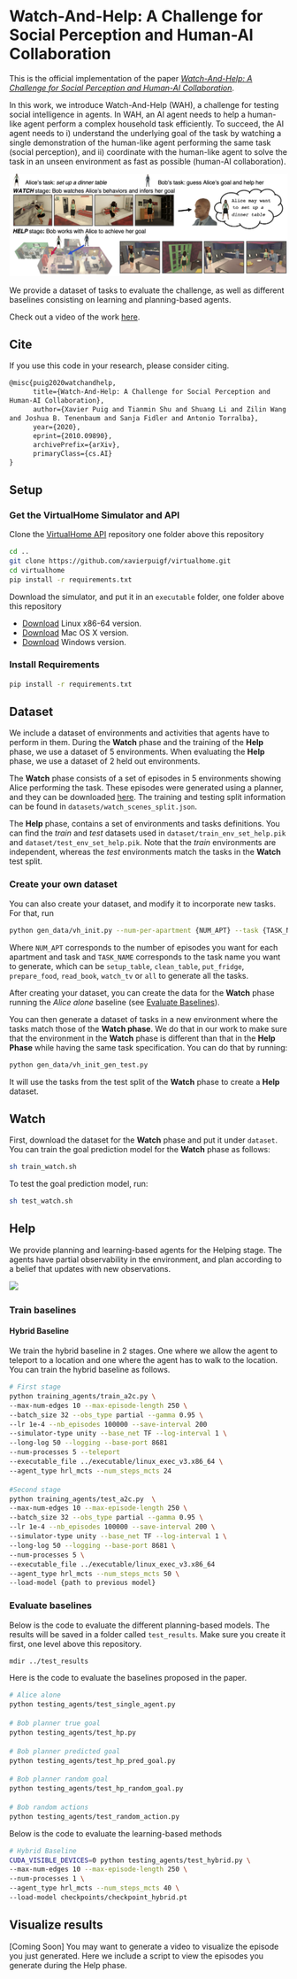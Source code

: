 # Watch-And-Help: A Challenge for Social Perception and Human-AI Collaboration

This is the official implementation of the paper [*Watch-And-Help: A Challenge for Social Perception and Human-AI Collaboration*](https://arxiv.org/abs/2010.09890). 

In this work, we introduce Watch-And-Help (WAH), a challenge for testing social intelligence in agents. In WAH, an AI agent needs to help a human-like agent perform a complex household task efficiently. To succeed, the AI agent needs to i) understand the underlying goal of the task by watching a single demonstration of the human-like agent performing the same task (social perception), and ii) coordinate with the human-like agent to solve the task in an unseen environment as fast as possible (human-AI collaboration).

![](assets/cover_fig_final.png)

We provide a dataset of tasks to evaluate the challenge, as well as different baselines consisting on learning and planning-based agents.

Check out a video of the work [here](https://youtu.be/lrB4K2i8xPI).

## Cite
If you use this code in your research, please consider citing.

```
@misc{puig2020watchandhelp,
      title={Watch-And-Help: A Challenge for Social Perception and Human-AI Collaboration}, 
      author={Xavier Puig and Tianmin Shu and Shuang Li and Zilin Wang and Joshua B. Tenenbaum and Sanja Fidler and Antonio Torralba},
      year={2020},
      eprint={2010.09890},
      archivePrefix={arXiv},
      primaryClass={cs.AI}
}
```

## Setup
### Get the VirtualHome Simulator and API
Clone the [VirtualHome API](https://github.com/xavierpuigf/virtualhome.git) repository one folder above this repository

```bash
cd ..
git clone https://github.com/xavierpuigf/virtualhome.git
cd virtualhome
pip install -r requirements.txt
```

Download the simulator, and put it in an `executable` folder, one folder above this repository


- [Download](http://virtual-home.org/release/simulator/v2.0/linux_exec.zip) Linux x86-64 version.
- [Download](http://virtual-home.org/release/simulator/v2.0/macos_exec.zip) Mac OS X version.
- [Download](http://virtual-home.org/release/simulator/windows_exec.zip) Windows version.

### Install Requirements
```bash
pip install -r requirements.txt
```



## Dataset
We include a dataset of environments and activities that agents have to perform in them. During the **Watch** phase and the training of the **Help** phase, we use a dataset of 5 environments. When evaluating the **Help** phase, we use a dataset of 2 held out environments.

The **Watch** phase consists of a set of episodes in 5 environments showing Alice performing the task. These episodes were generated using a planner, and they can be downloaded [here](http://virtual-home.org/release/watch_and_help/watch_data.zip). The training and testing split information can be found in `datasets/watch_scenes_split.json`. 

The **Help** phase, contains a set of environments and tasks definitions. You can find the *train* and *test* datasets used in `dataset/train_env_set_help.pik` and `dataset/test_env_set_help.pik`. Note that the *train* environments are independent, whereas the *test* environments match the tasks in the **Watch** test split.


### Create your own dataset 
You can also create your dataset, and modify it to incorporate new tasks. For that, run

```bash
python gen_data/vh_init.py --num-per-apartment {NUM_APT} --task {TASK_NAME}
```
Where `NUM_APT` corresponds to the number of episodes you want for each apartment and task and `TASK_NAME` corresponds to the task name you want to generate, which can be `setup_table`, `clean_table`, `put_fridge`, `prepare_food`, `read_book`, `watch_tv` or `all` to generate all the tasks.

After creating your dataset, you can create the data for the **Watch** phase running the *Alice alone* baseline (see [Evaluate Baselines](#evaluate-baselines)).

You can then generate a dataset of tasks in a new environment where the tasks match those of the **Watch phase**. We do that in our work to make sure that the environment in the **Watch** phase is different than that in the **Help Phase** while having the same task specification. You can do that by running:

```bash
python gen_data/vh_init_gen_test.py
```

It will use the tasks from the test split of the **Watch** phase to create a **Help** dataset.



## Watch
First, download the dataset for the **Watch** phase and put it under `dataset`. 
You can train the goal prediction model for the **Watch** phase as follows:

```bash
sh train_watch.sh
```

To test the goal prediction model, run:

```bash
sh test_watch.sh
```

## Help
We provide planning and learning-based agents for the Helping stage. The agents have partial observability in the environment, and plan according to a belief that updates with new observations.

![](assets/collab_fig.gif)

### Train baselines

#### Hybrid Baseline
We train the hybrid baseline in 2 stages. One where we allow the agent to teleport to a location and one where the agent has to walk to the location. You can train the hybrid baseline as follows.

``` bash
# First stage
python training_agents/train_a2c.py \
--max-num-edges 10 --max-episode-length 250 \
--batch_size 32 --obs_type partial --gamma 0.95 \
--lr 1e-4 --nb_episodes 100000 --save-interval 200
--simulator-type unity --base_net TF --log-interval 1 \
--long-log 50 --logging --base-port 8681 
--num-processes 5 --teleport 
--executable_file ../executable/linux_exec_v3.x86_64 \
--agent_type hrl_mcts --num_steps_mcts 24

#Second stage
python training_agents/test_a2c.py  \
--max-num-edges 10 --max-episode-length 250 \
--batch_size 32 --obs_type partial --gamma 0.95 \
--lr 1e-4 --nb_episodes 100000 --save-interval 200 \
--simulator-type unity --base_net TF --log-interval 1 \
--long-log 50 --logging --base-port 8681 \
--num-processes 5 \
--executable_file ../executable/linux_exec_v3.x86_64 
--agent_type hrl_mcts --num_steps_mcts 50 \
--load-model {path to previous model}

```
### Evaluate baselines
Below is the code to evaluate the different planning-based models. The results will be saved in a folder called `test_results`. Make sure you create it first, one level above this repository. 

```bash
mdir ../test_results
```

Here is the code to evaluate the baselines proposed in the paper.
```bash
# Alice alone
python testing_agents/test_single_agent.py

# Bob planner true goal
python testing_agents/test_hp.py

# Bob planner predicted goal
python testing_agents/test_hp_pred_goal.py

# Bob planner random goal
python testing_agents/test_hp_random_goal.py

# Bob random actions
python testing_agents/test_random_action.py
```

Below is the code to evaluate the learning-based methods

```bash
# Hybrid Baseline
CUDA_VISIBLE_DEVICES=0 python testing_agents/test_hybrid.py \
--max-num-edges 10 --max-episode-length 250 \
--num-processes 1 \
--agent_type hrl_mcts --num_steps_mcts 40 \
--load-model checkpoints/checkpoint_hybrid.pt

```

## Visualize results
[Coming Soon]
You may want to generate a video to visualize the episode you just generated. Here we include a script to view the episodes you generate during the Help phase.
